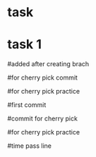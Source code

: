 # task

# task 1

#added after creating brach

#for cherry pick commit




#for cherry pick practice

#first commit

#commit for cherry pick


#for cherry pick practice

#time pass line

